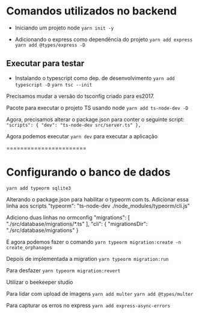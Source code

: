# Comandos utilizados no backend

- Iniciando um projeto node
`yarn init -y`

- Adicionando o express como dependência do projeto
`yarn add express`
`yarn add @types/express -D`

## Executar para testar
- Instalando o typescript como dep. de desenvolvimento
`yarn add typescript -D`
`yarn tsc --init`

Precisamos mudar a versão do tsconfig criado para es2017.

Pacote para executar o projeto TS usando node
`yarn add ts-node-dev -D`

Agora, precisamos alterar o package.json para conter o seguinte script:
`"scripts": {
    "dev": "ts-node-dev src/server.ts"
},`

Agora podemos executar 
`yarn dev`
para executar a aplicação

=======================

# Configurando o banco de dados

`yarn add typeorm sqlite3`

Alterando o package.json para habilitar o typeorm com ts. Adicionar essa linha aos scripts
"typeorm": "ts-node-dev ./node_modules/typeorm/cli.js"

Adiciono duas linhas no ormconfig
"migrations": [
    "./src/database/migrations/*.ts"
],
"cli": {
    "migrationsDir": "./src/database/migrations"
}

E agora podemos fazer o comando
`yarn typeorm migration:create -n create_orphanages`

Depois de implementada a migration
`yarn typeorm migration:run`

Para desfazer
`yarn typeorm migration:revert`

Utilizar o beekeeper studio

Para lidar com upload de imagens 
`yarn add multer`
`yarn add @types/multer`

Para capturar os erros no express
`yarn add express-async-errors`